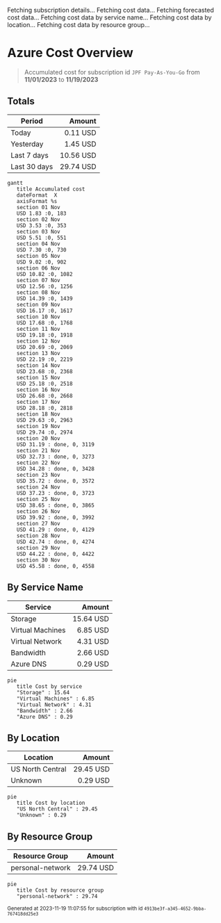 Fetching subscription details...
Fetching cost data...
Fetching forecasted cost data...
Fetching cost data by service name...
Fetching cost data by location...
Fetching cost data by resource group...
# Azure Cost Overview

> Accumulated cost for subscription id `JPF Pay-As-You-Go` from **11/01/2023** to **11/19/2023**

## Totals

|Period|Amount|
|---|---:|
|Today|0.11 USD|
|Yesterday|1.45 USD|
|Last 7 days|10.56 USD|
|Last 30 days|29.74 USD|

```mermaid
gantt
   title Accumulated cost
   dateFormat  X
   axisFormat %s
   section 01 Nov
   USD 1.83 :0, 183
   section 02 Nov
   USD 3.53 :0, 353
   section 03 Nov
   USD 5.51 :0, 551
   section 04 Nov
   USD 7.30 :0, 730
   section 05 Nov
   USD 9.02 :0, 902
   section 06 Nov
   USD 10.82 :0, 1082
   section 07 Nov
   USD 12.56 :0, 1256
   section 08 Nov
   USD 14.39 :0, 1439
   section 09 Nov
   USD 16.17 :0, 1617
   section 10 Nov
   USD 17.68 :0, 1768
   section 11 Nov
   USD 19.18 :0, 1918
   section 12 Nov
   USD 20.69 :0, 2069
   section 13 Nov
   USD 22.19 :0, 2219
   section 14 Nov
   USD 23.68 :0, 2368
   section 15 Nov
   USD 25.18 :0, 2518
   section 16 Nov
   USD 26.68 :0, 2668
   section 17 Nov
   USD 28.18 :0, 2818
   section 18 Nov
   USD 29.63 :0, 2963
   section 19 Nov
   USD 29.74 :0, 2974
   section 20 Nov
   USD 31.19 : done, 0, 3119
   section 21 Nov
   USD 32.73 : done, 0, 3273
   section 22 Nov
   USD 34.28 : done, 0, 3428
   section 23 Nov
   USD 35.72 : done, 0, 3572
   section 24 Nov
   USD 37.23 : done, 0, 3723
   section 25 Nov
   USD 38.65 : done, 0, 3865
   section 26 Nov
   USD 39.92 : done, 0, 3992
   section 27 Nov
   USD 41.29 : done, 0, 4129
   section 28 Nov
   USD 42.74 : done, 0, 4274
   section 29 Nov
   USD 44.22 : done, 0, 4422
   section 30 Nov
   USD 45.58 : done, 0, 4558
```

## By Service Name

|Service|Amount|
|---|---:|
|Storage|15.64 USD|
|Virtual Machines|6.85 USD|
|Virtual Network|4.31 USD|
|Bandwidth|2.66 USD|
|Azure DNS|0.29 USD|

```mermaid
pie
   title Cost by service
   "Storage" : 15.64
   "Virtual Machines" : 6.85
   "Virtual Network" : 4.31
   "Bandwidth" : 2.66
   "Azure DNS" : 0.29
```

## By Location

|Location|Amount|
|---|---:|
|US North Central|29.45 USD|
|Unknown|0.29 USD|

```mermaid
pie
   title Cost by location
   "US North Central" : 29.45
   "Unknown" : 0.29
```

## By Resource Group

|Resource Group|Amount|
|---|---:|
|personal-network|29.74 USD|

```mermaid
pie
   title Cost by resource group
   "personal-network" : 29.74
```

<sup>Generated at 2023-11-19 11:07:55 for subscription with id `4913be3f-a345-4652-9bba-767418dd25e3`</sup>
